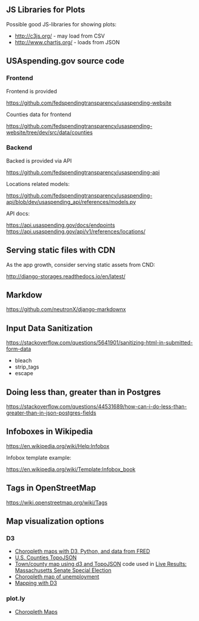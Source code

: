 ## JS Libraries for Plots

Possible good JS-libraries for showing plots:

- http://c3js.org/ - may load from CSV
- http://www.chartjs.org/ - loads from JSON


## USAspending.gov source code

### Frontend

Frontend is provided

https://github.com/fedspendingtransparency/usaspending-website

Counties data for frontend

https://github.com/fedspendingtransparency/usaspending-website/tree/dev/src/data/counties

### Backend

Backed is provided via API

https://github.com/fedspendingtransparency/usaspending-api

Locations related models:

https://github.com/fedspendingtransparency/usaspending-api/blob/dev/usaspending_api/references/models.py

API docs:

https://api.usaspending.gov/docs/endpoints
https://api.usaspending.gov/api/v1/references/locations/


## Serving static files with CDN

As the app growth, consider serving static assets from CND:

http://django-storages.readthedocs.io/en/latest/


## Markdow

https://github.com/neutronX/django-markdownx


## Input Data Sanitization

https://stackoverflow.com/questions/5641901/sanitizing-html-in-submitted-form-data

- bleach
- strip_tags
- escape


## Doing less than, greater than in Postgres

https://stackoverflow.com/questions/44531689/how-can-i-do-less-than-greater-than-in-json-postgres-fields


## Infoboxes in Wikipedia

https://en.wikipedia.org/wiki/Help:Infobox

Infobox template example:

https://en.wikipedia.org/wiki/Template:Infobox_book


## Tags in OpenStreetMap

https://wiki.openstreetmap.org/wiki/Tags


## Map visualization options

### D3

- [Choropleth maps with D3, Python, and data from FRED](http://www.rubenhm.org/blog/2016/07/06/choropleth-maps-with-d3-python-and-data-from-fred/)
- [U.S. Counties TopoJSON](https://bl.ocks.org/mbostock/4122298)
- [Town/county map using d3 and TopoJSON](https://bl.ocks.org/mbostock/4122298) code used in [Live Results: Massachusetts Senate Special Election](http://elections.huffingtonpost.com/2013/massachusetts-senate-results)
- [Choropleth map of unemployment](https://bl.ocks.org/mbostock/4060606)
- [Mapping with D3](http://eyeseast.github.io/visible-data/2012/12/14/mapping-with-d3/)

### plot.ly

- [Choropleth Maps](https://plot.ly/python/choropleth-maps/)
